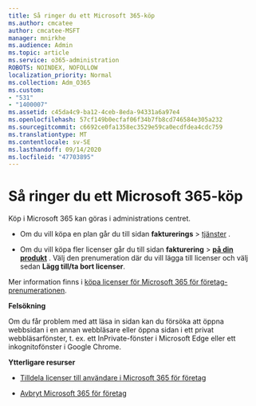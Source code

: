 ```yaml
---
title: Så ringer du ett Microsoft 365-köp
ms.author: cmcatee
author: cmcatee-MSFT
manager: mnirkhe
ms.audience: Admin
ms.topic: article
ms.service: o365-administration
ROBOTS: NOINDEX, NOFOLLOW
localization_priority: Normal
ms.collection: Adm_O365
ms.custom:
- "531"
- "1400007"
ms.assetid: c45da4c9-ba12-4ceb-8eda-94331a6a97e4
ms.openlocfilehash: 57cf149b0ecfaf06f34b7fb8cd746584e305a232
ms.sourcegitcommit: c6692ce0fa1358ec3529e59ca0ecdfdea4cdc759
ms.translationtype: MT
ms.contentlocale: sv-SE
ms.lasthandoff: 09/14/2020
ms.locfileid: "47703895"
---
```

# <a name="how-to-make-a-microsoft-365-purchase"></a>Så ringer du ett Microsoft 365-köp

Köp i Microsoft 365 kan göras i administrations centret.
  
- Om du vill köpa en plan går du till sidan **fakturerings** \> [tjänster](https://go.microsoft.com/fwlink/p/?linkid=868433) .

- Om du vill köpa fler licenser går du till sidan **fakturering** \> **[på din produkt](https://go.microsoft.com/fwlink/p/?linkid=842054)** . Välj den prenumeration där du vill lägga till licenser och välj sedan **Lägg till/ta bort licenser**.
  
Mer information finns i [köpa licenser för Microsoft 365 för företag-prenumerationen](https://docs.microsoft.com/microsoft-365/commerce/licenses/buy-licenses).

**Felsökning**

Om du får problem med att läsa in sidan kan du försöka att öppna webbsidan i en annan webbläsare eller öppna sidan i ett privat webbläsarfönster, t. ex. ett InPrivate-fönster i Microsoft Edge eller ett inkognitofönster i Google Chrome.

**Ytterligare resurser**
  
- [Tilldela licenser till användare i Microsoft 365 för företag](https://docs.microsoft.com/microsoft-365/admin/add-users/add-users)

- [Avbryt Microsoft 365 för företag](https://docs.microsoft.com/microsoft-365/commerce/subscriptions/cancel-your-subscription)